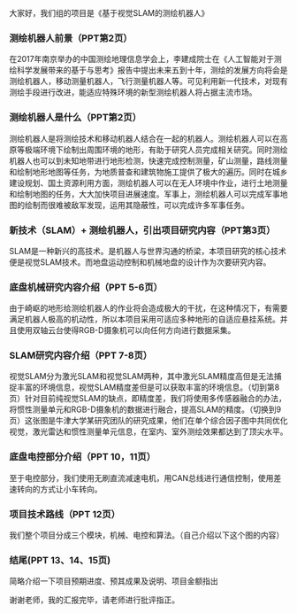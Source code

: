 大家好，我们组的项目是《基于视觉SLAM的测绘机器人》

### 测绘机器人前景（PPT第2页）

在2017年南京举办的中国测绘地理信息学会上，李建成院士在《人工智能对于测绘科学发展带来的基于与思考》报告中提出未来五到十年，测绘的发展方向将会是测绘机器人，移动测量机器人，飞行测量机器人等。可见利用新一代技术，对现有测绘手段进行改进，能适应特殊环境的新型测绘机器人将占据主流市场。

### 测绘机器人是什么（PPT第2页）

测绘机器人是将测绘技术和移动机器人结合在一起的机器人。测绘机器人可以在高原等极端环境下绘制出周围环境的地形，有助于研究人员完成相关研究。同时测绘机器人也可以到未知地带进行地形检测，快速完成控制测量，矿山测量，路线测量和绘制地形地图等任务，为地质普查和建筑物施工提供了极大的遍历。同时在城乡建设规划、国土资源利用方面，测绘机器人可以在无人环境中作业，进行土地测量和绘制地图的任务，大大加快项目进展速度。军事上，测绘机器人可以完成军事地图的绘制而很难被敌军发现，运用其隐蔽性，可以完成许多军事任务。

### 新技术（SLAM）+ 测绘机器人，引出项目研究内容（PPT第3页）

SLAM是一种新兴的高技术。是机器人与世界沟通的桥梁，本项目研究的核心技术便是视觉SLAM技术。而地盘运动控制和机械地盘的设计作为次要研究内容。

### 底盘机械研究内容介绍（PPT 5-6页）

由于崎岖的地形给测绘机器人的作业将会造成极大的干扰，在这种情况下，有需要满足机器人极高的机动性，所以本项目采用可适应多种地形的自适应悬挂系统。并且使用双轴云台使得RGB-D摄象机可以向任何方向进行数据采集。

### SLAM研究内容介绍（PPT 7-8页）

视觉SLAM分为激光SLAM和视觉SLAM两种，其中激光SLAM精度高但是无法捕捉丰富的环境信息，视觉SLAM精度差但是可以获取丰富的环境信息。（切到第8页）针对目前纯视觉SLAM的缺点，即精度差，我们将使用多传感器融合的办法，将惯性测量单元和RGB-D摄象机的数据进行融合，提高SLAM的精度。（切换到9页）这张图是牛津大学某研究团队的研究成果，他们在单个综合因子图中共同优化视觉，激光雷达和惯性测量单元信息，在室内、室外测绘效果都达到了顶尖水平。

### 底盘电控部分介绍（PPT 10，11页）

至于电控部分，我们使用无刷直流减速电机，用CAN总线进行通信控制，使用差速转向的方式让小车转向。

### 项目技术路线（PPT 12页）

我们整个项目分成三个模块，机械、电控和算法。（自己介绍以下这个图的内容）

### 结尾(PPT 13、14、15页)

简略介绍一下项目预期进度、预其成果及说明、项目金额指出



谢谢老师，我的汇报完毕，请老师进行批评指正。






